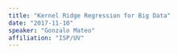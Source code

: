 ```yaml
---
title: "Kernel Ridge Regression for Big Data"
date: "2017-11-10"
speaker: "Gonzalo Mateo"
affiliation: "ISP/UV"
---
```

